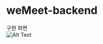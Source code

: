# weMeet-backend    

구현 화면    
![Alt Text](https://media.giphy.com/media/l0RveWuaADnzZ8QNhx/giphy.gif)
